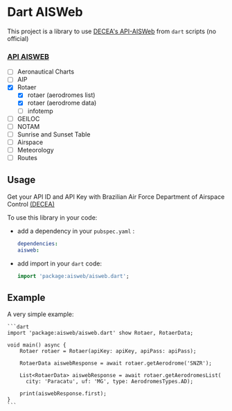 Dart AISWeb
===========

This project is a library to use [DECEA's API-AISWeb](https://aisweb.decea.mil.br/?i=publicacoes&p=api) from `dart` scripts (no official)

### [API AISWEB](https://documenter.getpostman.com/view/7201070/SzKQyg3H)

- [ ] Aeronautical Charts
- [ ] AIP
- [x] Rotaer
    - [x] rotaer (aerodromes list)
    - [x] rotaer (aerodrome data)
    - [ ] infotemp
- [ ] GEILOC
- [ ] NOTAM
- [ ] Sunrise and Sunset Table
- [ ] Airspace
- [ ] Meteorology
- [ ] Routes

## Usage ##

Get your API ID and API Key with Brazilian Air Force Department of Airspace Control [(DECEA)](https://aisweb.decea.mil.br/?i=publicacoes&p=api)


To use this library in your code:

* add a dependency in your `pubspec.yaml` :

    ```yaml
    dependencies:
    aisweb:
    ```

* add import in your `dart` code:

    ```dart
    import 'package:aisweb/aisweb.dart';
    ```

## Example ##  

A very simple example:

    ```dart
    import 'package:aisweb/aisweb.dart' show Rotaer, RotaerData;
    
    void main() async {
        Rotaer rotaer = Rotaer(apiKey: apiKey, apiPass: apiPass);
    
        RotaerData aiswebResponse = await rotaer.getAerodrome('SNZR');
        
        List<RotaerData> aiswebResponse = await rotaer.getAerodromesList(
          city: 'Paracatu', uf: 'MG', type: AerodromesTypes.AD);
        
        print(aiswebResponse.first);
    }
    ```
